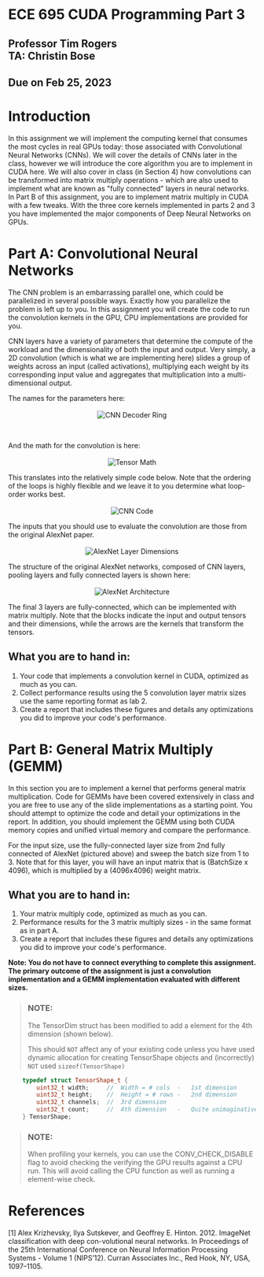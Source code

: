 
# ECE 695 CUDA Programming Part 3

## Professor Tim Rogers <br> TA: Christin Bose

## Due on Feb 25, 2023


# Introduction


In this assignment we will implement the computing kernel that
consumes the most cycles in real GPUs today: those associated with Convolutional
Neural Networks (CNNs). We will cover the details of CNNs later in the class,
however we will introduce the core algorithm you are to implement in CUDA here.
We will also cover in class (in Section 4) how convolutions can be transformed
into matrix multiply operations - which are also used to implement what are
known as "fully connected" layers in neural networks.
In Part B of this assignment, you are to implement matrix multiply in
CUDA with a few tweaks. With the three core kernels implemented in parts 2 and 3
you have implemented the major components of Deep Neural Networks on GPUs.

# Part A: Convolutional Neural Networks

The CNN problem is an embarrassing parallel one, which could be parallelized in
several possible ways. Exactly how you parallelize the problem is left up to
you. In this assignment you will create the code to run the convolution kernels
in the GPU, CPU implementations are provided for you.


CNN layers have a variety of parameters that determine the compute of the
workload and the dimensionality of both the input and output. Very simply, a 2D
convolution (which is what we are implementing here) slides a group of weights
across an input (called activations), multiplying each weight by its
corresponding input value and aggregates that multiplication into a
multi-dimensional output.

The names for the parameters here:
<span style="display:block;text-align:center">\
    ![CNN Decoder Ring](./figs/decoder-ring.png)
</span>

<br>

And the math for the convolution is here:
<span style="display:block;text-align:center">\
    ![Tensor Math](./figs/tensor-compute.png)
</span>


This translates into the relatively simple code below. Note that the ordering
of the loops is highly flexible and we leave it to you determine what loop-order
works best.
<span style="display:block;text-align:center">\
    ![CNN Code](./figs/cnn-code.png)
</span>

The inputs that you should use to evaluate the convolution are those from the
original AlexNet paper.
<span style="display:block;text-align:center">\
    ![AlexNet Layer Dimensions](./figs/anet-table.png)
</span>

The structure of the original AlexNet networks, composed of CNN layers, pooling
layers and fully connected layers is shown here:
<span style="display:block;text-align:center">\
    ![AlexNet Architecture](./figs/alexnet.png)
</span>

The final 3 layers are fully-connected, which can be implemented with matrix
multiply. Note that the blocks indicate the input and output tensors and their
dimensions, while the arrows are the kernels that transform the tensors.

## What you are to hand in:

1. Your code that implements a convolution kernel in CUDA,
   optimized as much as you can.
1. Collect performance results using the 5 convolution layer matrix sizes use
   the same reporting format as lab 2.
1. Create a report that includes these figures and details any optimizations you
   did to improve your code's performance.


# Part B: General Matrix Multiply (GEMM)

In this section you are to implement a kernel that performs general matrix
multiplication. Code for GEMMs have been covered extensively in class and you
are free to use any of the slide implementations as a starting point. You should
attempt to optimize the code and detail your optimizations in the report.
In addition, you should implement the GEMM using both CUDA memory copies and unified
virtual memory and compare the performance.

For the input size, use the fully-connected layer size from 2nd fully connected
of AlexNet (pictured above) and sweep the batch size from 1 to 3.
Note that for this layer, you will have an input matrix that is 
(BatchSize x 4096), which is multiplied by a (4096x4096) weight matrix.


## What you are to hand in:

1. Your matrix multiply code, optimized as much as you can.
1. Performance results for the 3 matrix multiply sizes - in the same format as
   in part A.
1. Create a report that includes these figures and details any optimizations you
   did to improve your code's performance.

**Note: You do not have to connect everything to complete this assignment. The
primary outcome of the assignment is just a convolution implementation and a
GEMM implementation evaluated with different sizes.**

> ### NOTE:
>
> The TensorDim struct has been modified to add a element for the 4th dimension (shown below).
> 
> This should `NOT` affect any of your existing code unless you have used dynamic allocation for creating TensorShape objects and (incorrectly) `NOT` used `sizeof(TensorShape)`

```C++
	typedef struct TensorShape_t {
		uint32_t width;		//	Width = # cols	-	1st dimension
		uint32_t height;	//	Height = # rows	-	2nd dimension
		uint32_t channels;	//	3rd dimension
		uint32_t count;		//	4th dimension	-	Quite unimaginative .. I know
	} TensorShape;
```
> ### NOTE:
>
> When profiling your kernels, you can use the CONV_CHECK_DISABLE flag to avoid checking the verifying the GPU results against a CPU run. 
> This will avoid calling the CPU function as well as running a element-wise check.

# References

<a id="1">[1]</a>
Alex Krizhevsky, Ilya Sutskever, and Geoffrey E. Hinton. 2012. ImageNet classification with deep con-volutional neural networks. In Proceedings of the 25th International Conference on Neural Information Processing Systems - Volume 1 (NIPS’12). Curran Associates Inc., Red Hook, NY, USA, 1097–1105.
